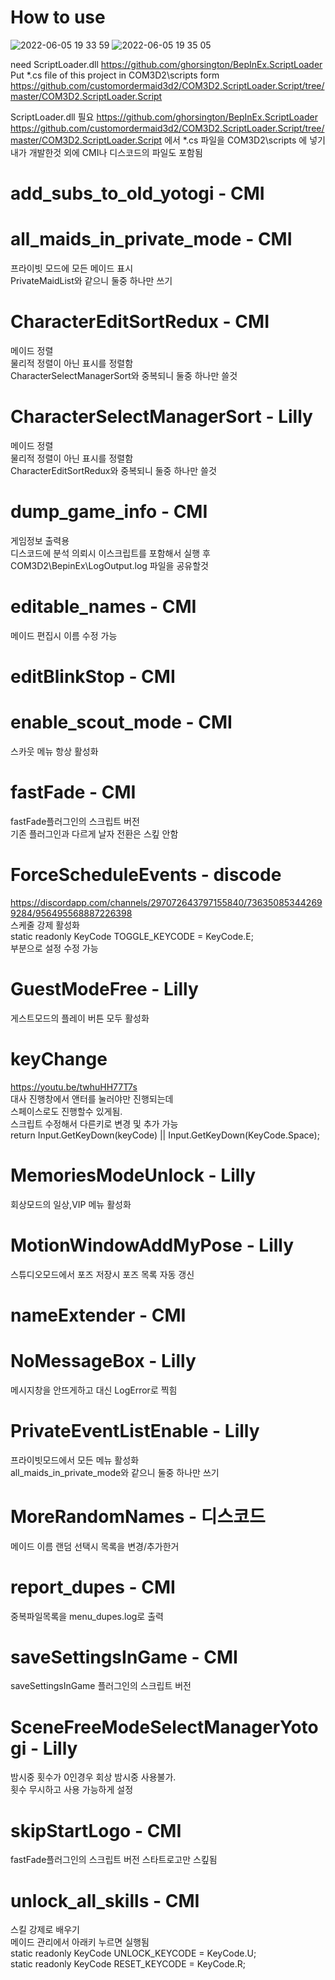 # How to use


![2022-06-05 19 33 59](https://user-images.githubusercontent.com/20321215/172046494-9542907b-a6bb-4bcc-a987-73bdc1dce293.png)
![2022-06-05 19 35 05](https://user-images.githubusercontent.com/20321215/172046498-6cbdc20d-e8cc-4f27-b022-e59fc04b138e.png)


need ScriptLoader.dll https://github.com/ghorsington/BepInEx.ScriptLoader  
Put *.cs file of this project in COM3D2\scripts form https://github.com/customordermaid3d2/COM3D2.ScriptLoader.Script/tree/master/COM3D2.ScriptLoader.Script  
  
ScriptLoader.dll 필요 https://github.com/ghorsington/BepInEx.ScriptLoader  
https://github.com/customordermaid3d2/COM3D2.ScriptLoader.Script/tree/master/COM3D2.ScriptLoader.Script 에서 *.cs 파일을 COM3D2\scripts 에 넣기  
내가 개발한것 외에 CMI나 디스코드의 파일도 포함됨  


# add_subs_to_old_yotogi - CMI  


# all_maids_in_private_mode - CMI 

프라이빗 모드에 모든 메이드 표시  
PrivateMaidList와 같으니 둘중 하나만 쓰기

# CharacterEditSortRedux - CMI 

메이드 정렬  
물리적 정렬이 아닌 표시를 정렬함  
CharacterSelectManagerSort와 중복되니 둘중 하나만 쓸것  


# CharacterSelectManagerSort - Lilly   

메이드 정렬  
물리적 정렬이 아닌 표시를 정렬함  
CharacterEditSortRedux와 중복되니 둘중 하나만 쓸것  


# dump_game_info - CMI

게임정보 출력용  
디스코드에 분석 의뢰시 이스크립트를 포함해서 실행 후 
COM3D2\BepinEx\LogOutput.log  파일을 공유할것  


# editable_names - CMI 

메이드 편집시 이름 수정 가능  


# editBlinkStop - CMI


# enable_scout_mode - CMI

스카웃 메뉴 항상 활성화  


# fastFade - CMI  

fastFade플러그인의 스크립트 버전  
기존 플러그인과 다르게 날자 전환은 스킾 안함  


# ForceScheduleEvents - discode

https://discordapp.com/channels/297072643797155840/736350853442699284/956495568887226398  
스케줄 강제 활성화  
static readonly KeyCode TOGGLE_KEYCODE = KeyCode.E;  
부분으로 설정 수정 가능


# GuestModeFree - Lilly

게스트모드의 플레이 버튼 모두 활성화  


# keyChange

https://youtu.be/twhuHH77T7s  
대사 진행창에서 앤터를 눌러야만 진행되는데  
스페이스로도 진행할수 있게됨.  
스크립트 수정해서 다른키로 변경 및 추가 가능  
return Input.GetKeyDown(keyCode) || Input.GetKeyDown(KeyCode.Space);  


# MemoriesModeUnlock - Lilly

회상모드의 일상,VIP 메뉴 활성화  


# MotionWindowAddMyPose - Lilly

스튜디오모드에서 포즈 저장시 포즈 목록 자동 갱신  


# nameExtender - CMI


# NoMessageBox - Lilly

메시지창을 안뜨게하고 대신 LogError로 찍힘  


# PrivateEventListEnable - Lilly

프라이빗모드에서 모든 메뉴 활성화  
all_maids_in_private_mode와 같으니 둘중 하나만 쓰기  


# MoreRandomNames - 디스코드

메이드 이름 랜덤 선택시 목록을 변경/추가한거  


# report_dupes - CMI

중복파일목록을 menu_dupes.log로 출력  


# saveSettingsInGame - CMI

saveSettingsInGame 플러그인의 스크립트 버전  


# SceneFreeModeSelectManagerYotogi - Lilly

밤시중 횟수가 0인경우 회상 밤시중 사용불가.  
횟수 무시하고 사용 가능하게 설정  


# skipStartLogo - CMI

fastFade플러그인의 스크립트 버전 스타트로고만 스킾됨  


# unlock_all_skills - CMI

스킬 강제로 배우기  
메이드 관리에서 아래키 누르면 실행됨  
static readonly KeyCode UNLOCK_KEYCODE = KeyCode.U;  
static readonly KeyCode RESET_KEYCODE = KeyCode.R;  

